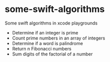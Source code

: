 # some-swift-algorithms
Some swift algorithms in xcode playgrounds

- Determine if an integer is prime 
- Count prime numbers in an array of integers
- Determine if a word is palindrome
- Return n Fibonacci numbers
- Sum digits of the factorial of a number
